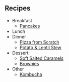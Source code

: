 ## Recipes

- Breakfast
    - [Pancakes](/recipes/pancakes)
- Lunch
- Dinner
    - [Pizza from Scratch](/recipes/pizza)
    - [Potato & Lentil Stew](/recipes/stew)
- Dessert
    - [Soft Salted Caramels](/recipies/caramel)
    - [Brownies](/recipes/brownies)
- Other
    - [Kombucha](/recipes/kombucha)
